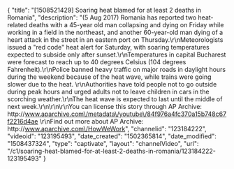 {
    "title": "[1508521429] Soaring heat blamed for at least 2 deaths in Romania",
    "description": "(5 Aug 2017) Romania has reported two heat-related deaths with a 45-year old man collapsing and dying on Friday while working in a field in the northeast, and another 60-year-old man dying of a heart attack in the street in an eastern port on Thursday.\r\nMeteorologists issued a \"red code\" heat alert for Saturday, with soaring temperatures expected to subside only after sunset.\r\nTemperatures in capital Bucharest were forecast to reach up to 40 degrees Celsius (104 degrees Fahrenheit).\r\nPolice banned heavy traffic on major roads in daylight hours during the weekend because of the heat wave, while trains were going slower due to the heat. \r\nAuthorities have told people not to go outside during peak hours and urged adults not to leave children in cars in the scorching weather.\r\nThe heat wave is expected to last until the middle of next week.\r\n\r\n\r\nYou can license this story through AP Archive: http:\/\/www.aparchive.com\/metadata\/youtube\/84f976a4fc370a15b748c67f2216d4ae \r\nFind out more about AP Archive: http:\/\/www.aparchive.com\/HowWeWork",
    "channelid": "123184222",
    "videoid": "123195493",
    "date_created": "1502365814",
    "date_modified": "1508437324",
    "type": "captivate",
    "layout": "channelVideo",
    "url": "\/c1\/soaring-heat-blamed-for-at-least-2-deaths-in-romania\/123184222-123195493"
}